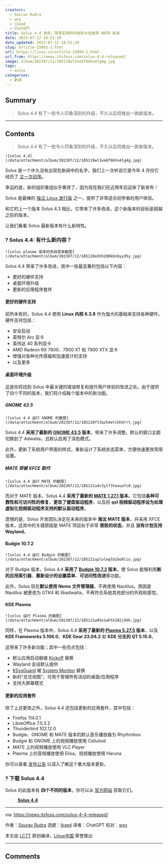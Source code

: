 ```yaml
---
creators:
  - Sourav Rudra
  - wxy
  - lkxed
  - ChatGPT
title: Solus 4.4 发布，带来实用的升级并计划放弃 MATE 版本
date: 2023-07-12 18:51:19
date_updated: 2023-07-12 18:51:19
slug: article-15993-1.html
url: https://linux.cn/article-15993-1.html
url_from: https://news.itsfoss.com/solus-4-4-released/
image: album/202307/12/185119wl3xe8f8khn4lg4g.jpg
tags:
  - solus
categories:
  - 新闻
---
```


## Summary

> Solus 4.4 有了一些令人印象深刻的升级，不久以后将推出一款新版本。

***

<!-- more -->

## Contents

> 
> Solus 4.4 有了一些令人印象深刻的升级，不久以后将推出一款新版本。
> 
> 
> 

`![solus 4.4](/data/attachment/album/202307/12/185119wl3xe8f8khn4lg4g.jpg)`

Solus 是一个许久没有出现在新闻中的名字，我们上一次听说它是今年 4 月份它经历了 [又一次动荡](https://news.itsfoss.com/solus-revival/)。

幸运的是，新的组织重组似乎奏效了，因为现在我们在近两年后迎来了新发布！

Solus 是最棒的 [独立 Linux 发行版](https://itsfoss.com/independent-linux-distros/) 之一，提供了非常适合初学者的用户体验。

和它的上一个版本 Solus 4.3 相比，它带来了许多改进，这个新版本的目标是超越之前的版本。

让我们看看 Solus 最新版本有什么新特性。

### ? Solus 4.4: 有什么新内容？

`![solus plasma 版本的系统菜单截图](/data/attachment/album/202307/12/185120o5hh200kbnbyyd5y.jpg)`

Solus 4.4 带来了许多改进，其中一些最显著的包括以下内容：

* 更好的硬件支持
* 桌面环境升级
* 更新的应用程序套件

#### 更好的硬件支持

前所未有的，Solus 4.4 使用 **Linux 内核 6.3.8** 作为强大的基础来支持各种硬件。硬件支持包括：

* 安全启动
* 英特尔 Arc 显卡
* 英伟达 40 系列显卡
* AMD Radeon RX 7600、7900 XT 和 7900 XTX 显卡
* 增强对各种光传感器和加速度计的支持
* 以及更多

#### 桌面环境升级

这是你将找到 Solus 中最关键的错误修复和提升用户体验的改进之处。由于提供了四个不同的版本，我们将介绍每个版本中的新功能。

##### GNOME 43.5

`![solus 4.4 运行 GNOME 的截图](/data/attachment/album/202307/12/185120ft3azh4etihhdrrt.jpg)`

Solus 4.4 **采用了最新的 [GNOME 43.5](https://gitlab.gnome.org/GNOME/gnome-software/-/releases/43.5) 版本**，带来了许多调整。默认的窗口主题切换到了 Adwaita，且默认启用了深色模式。

此外，更新了系统用户界面的样式，重新设计了系统状态菜单，方便快速更改常用设置。

##### MATE 将被 XFCE 取代

`![solus 4.4 运行 MATE 的截图](/data/attachment/album/202307/12/185121u4c3ylf3teoua7c0.jpg)`

而对于 MATE 版本，Solus 4.4 **采用了最新的 [MATE 1.27.1](https://github.com/mate-desktop/mate-desktop/releases/tag/v1.27.1) 版本**。它包括**各种可靠性和可访问性的修复**，**更改了键盘驱动程序**，以及将 **qxl 视频驱动程序设为处理虚拟化视频驱动程序支持的默认驱动程序**。

遗憾的是，Solus 开发团队决定在未来的版本中 **淘汰 MATE 版本**，并采用 XFCE 版本。这其中的关键原因是 MATE 项目处于非常 **衰败的状态**，并且 **没有计划支持 Wayland**。

#### Budgie 10.7.2

`![solus 4.4 运行 Budgie 的截图](/data/attachment/album/202307/12/185121uplolwqlbibo6lio.jpg)`

对于 Budgie 版本，Solus 4.4 **采用了 [Budgie 10.7.2](https://blog.buddiesofbudgie.org/budgie-10-7-2/) 版本**，使 Solus 能够利用**新的应用索引器**、**重新设计的设置菜单**、**可访问性改进**等功能。

此外，Solus 现在**默认使用 Nemo 文件管理器**，不再使用 Nautilus。原因是 Nautilus 被更改为 GTK4 和 libadwaita，不再符合系统其他部分的外观和感觉。

#### KDE Plasma

`![solus 运行 Plasma 的截图](/data/attachment/album/202307/12/185121w85o1whtk102j9dk.jpg)`

同样，在 Plasma 版本中，Solus 4.4 **采用了最新的 [Plasma 5.27.5](https://kde.org/announcements/plasma/5/5.27.5/) 版本**，以及 **KDE Frameworks 5.106.0**、**KDE Gear 23.04.2** 和 **KDE 分支的 QT 5.15.9**。

这带来了许多新功能；其中一些亮点包括：

* 默认应用启动器被 [Kickoff](https://userbase.kde.org/Plasma/Kickoff) 替换
* Wayland 会话默认提供
* [KSysGuard](https://apps.kde.org/ksysguard/) 被 [System Monitor](https://apps.kde.org/plasma-systemmonitor/) 替换
* 新的“总览视图”，可用于管理所有活动的桌面/应用程序
* 支持大屏幕模式

#### 更新的应用套件

除了上述更改之外，Solus 4.4 还包括更新的应用套件，其中包括：

* Firefox 114.0.1
* LibreOffice 7.5.3.2
* Thunderbird 102.12.0
* Budgie、GNOME 和 MATE 版本的默认音乐播放器为 Rhythmbox
* Budgie 和 GNOME 上的视频播放使用 Celluloid
* MATE 上的视频播放使用 VLC Player
* Plasma 上的音频播放使用 Elisa，视频播放使用 Haruna

你可以查看 [发布公告](https://getsol.us/2023/07/08/solus-4-4-released/) 以深入了解这个重大版本更新。

### ? 下载 Solus 4.4

Solus 的此版本有 **四个不同的版本**，你可以从 [官方网站](https://getsol.us/download/) 获取它们。

> 
> **[Solus 4.4](https://getsol.us/download/)**
> 
> 
> 

---

via: <https://news.itsfoss.com/solus-4-4-released/>

作者：[Sourav Rudra](https://news.itsfoss.com/author/sourav/) 选题：[lkxed](https://github.com/lkxed/) 译者：ChatGPT 校对：[wxy](https://github.com/wxy)

本文由 [LCTT](https://github.com/LCTT/TranslateProject) 原创编译，[Linux中国](https://linux.cn/) 荣誉推出

***

## Comments

